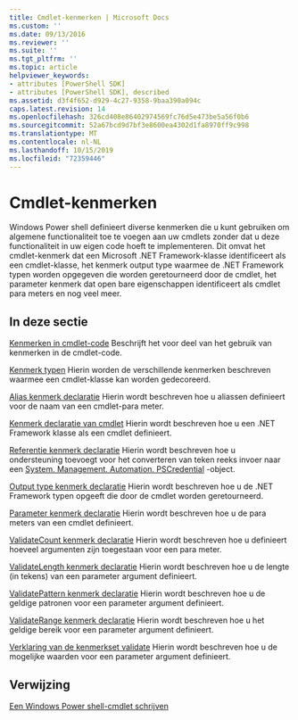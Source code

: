 ```yaml
---
title: Cmdlet-kenmerken | Microsoft Docs
ms.custom: ''
ms.date: 09/13/2016
ms.reviewer: ''
ms.suite: ''
ms.tgt_pltfrm: ''
ms.topic: article
helpviewer_keywords:
- attributes [PowerShell SDK]
- attributes [PowerShell SDK], described
ms.assetid: d3f4f652-d929-4c27-9358-9baa390a094c
caps.latest.revision: 14
ms.openlocfilehash: 326cd408e86402974569fc76d5e473be5a56f0b6
ms.sourcegitcommit: 52a67bcd9d7bf3e8600ea4302d1fa8970ff9c998
ms.translationtype: MT
ms.contentlocale: nl-NL
ms.lasthandoff: 10/15/2019
ms.locfileid: "72359446"
---
```

# <a name="cmdlet-attributes"></a>Cmdlet-kenmerken

Windows Power shell definieert diverse kenmerken die u kunt gebruiken om algemene functionaliteit toe te voegen aan uw cmdlets zonder dat u deze functionaliteit in uw eigen code hoeft te implementeren. Dit omvat het cmdlet-kenmerk dat een Microsoft .NET Framework-klasse identificeert als een cmdlet-klasse, het kenmerk output type waarmee de .NET Framework typen worden opgegeven die worden geretourneerd door de cmdlet, het parameter kenmerk dat open bare eigenschappen identificeert als cmdlet para meters en nog veel meer.

## <a name="in-this-section"></a>In deze sectie

[Kenmerken in cmdlet-code](./attributes-in-cmdlet-code.md) Beschrijft het voor deel van het gebruik van kenmerken in de cmdlet-code.

[Kenmerk typen](./attribute-types.md) Hierin worden de verschillende kenmerken beschreven waarmee een cmdlet-klasse kan worden gedecoreerd.

[Alias kenmerk declaratie](./alias-attribute-declaration.md) Hierin wordt beschreven hoe u aliassen definieert voor de naam van een cmdlet-para meter.

[Kenmerk declaratie van cmdlet](./cmdlet-attribute-declaration.md) Hierin wordt beschreven hoe u een .NET Framework klasse als een cmdlet definieert.

[Referentie kenmerk declaratie](./credential-attribute-declaration.md) Hierin wordt beschreven hoe u ondersteuning toevoegt voor het converteren van teken reeks invoer naar een [System. Management. Automation. PSCredential](/dotnet/api/System.Management.Automation.PSCredential) -object.

[Output type kenmerk declaratie](./outputtype-attribute-declaration.md) Hierin wordt beschreven hoe u de .NET Framework typen opgeeft die door de cmdlet worden geretourneerd.

[Parameter kenmerk declaratie](./parameter-attribute-declaration.md) Hierin wordt beschreven hoe u de para meters van een cmdlet definieert.

[ValidateCount kenmerk declaratie](./validatecount-attribute-declaration.md) Hierin wordt beschreven hoe u definieert hoeveel argumenten zijn toegestaan voor een para meter.

[ValidateLength kenmerk declaratie](./validatelength-attribute-declaration.md) Hierin wordt beschreven hoe u de lengte (in tekens) van een parameter argument definieert.

[ValidatePattern kenmerk declaratie](./validatepattern-attribute-declaration.md) Hierin wordt beschreven hoe u de geldige patronen voor een parameter argument definieert.

[ValidateRange kenmerk declaratie](./validaterange-attribute-declaration.md) Hierin wordt beschreven hoe u het geldige bereik voor een parameter argument definieert.

[Verklaring van de kenmerkset validate](./validateset-attribute-declaration.md) Hierin wordt beschreven hoe u de mogelijke waarden voor een parameter argument definieert.

## <a name="reference"></a>Verwijzing

[Een Windows Power shell-cmdlet schrijven](./writing-a-windows-powershell-cmdlet.md)
